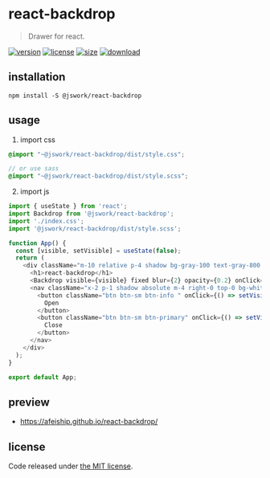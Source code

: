 # react-backdrop
> Drawer for react.

[![version][version-image]][version-url]
[![license][license-image]][license-url]
[![size][size-image]][size-url]
[![download][download-image]][download-url]

## installation
```shell
npm install -S @jswork/react-backdrop
```

## usage
1. import css
  ```scss
  @import "~@jswork/react-backdrop/dist/style.css";

  // or use sass
  @import "~@jswork/react-backdrop/dist/style.scss";
  ```
2. import js
  ```js
  import { useState } from 'react';
  import Backdrop from '@jswork/react-backdrop';
  import './index.css';
  import '@jswork/react-backdrop/dist/style.scss';

  function App() {
    const [visible, setVisible] = useState(false);
    return (
      <div className="m-10 relative p-4 shadow bg-gray-100 text-gray-800 hover:shadow-md transition-all">
        <h1>react-backdrop</h1>
        <Backdrop visible={visible} fixed blur={2} opacity={0.2} onClick={() => setVisible(false)} />
        <nav className="x-2 p-1 shadow absolute m-4 right-0 top-0 bg-white z-[10000]">
          <button className="btn btn-sm btn-info " onClick={() => setVisible(true)}>
            Open
          </button>
          <button className="btn btn-sm btn-primary" onClick={() => setVisible(false)}>
            Close
          </button>
        </nav>
      </div>
    );
  }

  export default App;

  ```

## preview
- https://afeiship.github.io/react-backdrop/

## license
Code released under [the MIT license](https://github.com/afeiship/react-backdrop/blob/master/LICENSE.txt).

[version-image]: https://img.shields.io/npm/v/@jswork/react-backdrop
[version-url]: https://npmjs.org/package/@jswork/react-backdrop

[license-image]: https://img.shields.io/npm/l/@jswork/react-backdrop
[license-url]: https://github.com/afeiship/react-backdrop/blob/master/LICENSE.txt

[size-image]: https://img.shields.io/bundlephobia/minzip/@jswork/react-backdrop
[size-url]: https://github.com/afeiship/react-backdrop/blob/master/dist/react-backdrop.min.js

[download-image]: https://img.shields.io/npm/dm/@jswork/react-backdrop
[download-url]: https://www.npmjs.com/package/@jswork/react-backdrop
